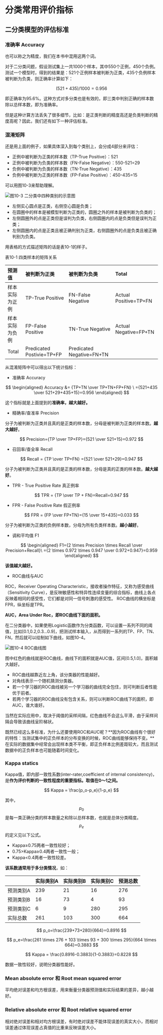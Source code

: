 # 分类常用评价指标

## 二分类模型的评估标准

### 准确率 Accuracy

也可以称之为精度，我们在本书中混用这两个词。

对于二分类问题，假设测试集上一共1000个样本，其中550个正例，450个负例。测试一个模型时，得到的结果是：521个正例样本被判断为正类，435个负例样本被判断为负类，则正确率计算如下：

$$
(521+435)/1000=0.956
$$

即正确率为95.6%。这种方式对多分类也是有效的，即三类中判别正确的样本数除以总样本数，即为准确率。

但是这种计算方法丢失了很多细节，比如：是正类判断的精度高还是负类判断的精度高呢？因此，我们还有如下一种评估标准。

### 混淆矩阵

还是用上面的例子，如果具体深入到每个类别上，会分成4部分来评估：

* 正例中被判断为正类的样本数（TP-True Positive）：521
* 正例中被判断为负类的样本数（FN-False Negative）：550-521=29
* 负例中被判断为负类的样本数（TN-True Negative）：435
* 负例中被判断为正类的样本数（FP-False Positive）：450-435=15

可以用图10-3来帮助理解。

![&#x56FE;10-3 &#x4E8C;&#x5206;&#x7C7B;&#x4E2D;&#x56DB;&#x79CD;&#x7C7B;&#x522B;&#x7684;&#x793A;&#x610F;&#x56FE;](../.gitbook/assets/image%20%28238%29.png)

* 左侧实心圆点是正类，右侧空心圆是负类；
* 在圆圈中的样本是被模型判断为正类的，圆圈之外的样本是被判断为负类的；
* 左侧圆圈外的点是正类但是误判为负类，右侧圆圈内的点是负类但是误判为正类；
* 左侧圆圈内的点是正类且被正确判别为正类，右侧圆圈外的点是负类且被正确判别为负类。

用表格的方式描述矩阵的话是表10-1的样子。

表10-1 四类样本的矩阵关系

| 预测值 | 被判断为正类 | 被判断为负类 | Total |
| :--- | :--- | :--- | :--- |
| 样本实际为正例 | TP-True Positive | FN-False Negative | Actual Positive=TP+FN |
| 样本实际为负例 | FP-False Positive | TN-True Negative | Actual Negative=FP+TN |
| Total | Predicated Postivie=TP+FP | Predicated Negative=FN+TN |  |

从混淆矩阵中可以得出以下统计指标：

* 准确率 Accuracy

$$
\begin{aligned} Accuracy &= {TP+TN \over TP+TN+FP+FN} \ ={521+435 \over 521+29+435+15}=0.956 \end{aligned}
$$

这个指标就是上面提到的**准确率，越大越好。**

* 精确率/查准率 Precision

分子为被判断为正类并且真的是正类的样本数，分母是被判断为正类的样本数。**越大越好**。

$$
Precision={TP \over TP+FP}={521 \over 521+15}=0.972
$$

* 召回率/查全率 Recall

$$
Recall = {TP \over TP+FN} ={521 \over 521+29}=0.947
$$

分子为被判断为正类并且真的是正类的样本数，分母是真的正类的样本数。**越大越好**。

* TPR - True Positive Rate 真正例率

$$
TPR = {TP \over TP + FN}=Recall=0.947
$$

* FPR - False Positive Rate 假正例率

$$
FPR = {FP \over FP+TN}={15 \over 15+435}=0.033
$$

分子为被判断为正类的负例样本数，分母为所有负类样本数。**越小越好**。

* 调和平均值 F1

$$
\begin{aligned} F1={2 \times Precision \times Recall \over Precision+Recall}\ ={2 \times 0.972 \times 0.947 \over 0.972+0.947}=0.959 \end{aligned}
$$

**该值越大越好。**

* ROC曲线与AUC

ROC，Receiver Operating Characteristic，接收者操作特征，又称为感受曲线（Sensitivity Curve），是反映敏感性和特异性连续变量的综合指标，曲线上各点反映着相同的感受性，它们都是对同一信号刺激的感受性。 ROC曲线的横坐标是FPR，纵坐标是TPR。

**AUC，Area Under Roc，即ROC曲线下面的面积。**

在二分类器中，如果使用Logistic函数作为分类函数，可以设置一系列不同的阈值，比如\[0.1,0.2,0.3...0.9\]，把测试样本输入，从而得到一系列的TP、FP、TN、FN，然后就可以绘制如下曲线，如图10-4。

![&#x56FE;10-4 ROC&#x66F2;&#x7EBF;&#x56FE;](../.gitbook/assets/image%20%28214%29.png)

图中红色的曲线就是ROC曲线，曲线下的面积就是AUC值，区间\[0.5,1.0\]，面积越大越好。

* ROC曲线越靠近左上角，该分类器的性能越好。
* 对角线表示一个随机猜测分类器。
* 若一个学习器的ROC曲线被另一个学习器的曲线完全包住，则可判断后者性能优于前者。
* 若两个学习器的ROC曲线没有包含关系，则可以判断ROC曲线下的面积，即AUC，谁大谁好。

当然在实际应用中，取决于阈值的采样间隔，红色曲线不会这么平滑，由于采样间隔会导致该曲线呈阶梯状。

既然已经这么多标准，为什么还要使用ROC和AUC呢？**因为ROC曲线有个很好的特性：当测试集中的正负样本的分布变换的时候，ROC曲线能够保持不变。**在实际的数据集中经常会出现样本类不平衡，即正负样本比例差距较大，而且测试数据中的正负样本也可能随着时间变化。

### Kappa statics

Kappa值，即内部一致性系数\(inter-rater,coefficient of internal consistency\)，是**作为评价判断的一致性程度的重要指标。取值在0～1之间。**

$$
Kappa = \frac{p_o-p_e}{1-p_e}
$$

其中，$$p_0$$是每一类正确分类的样本数量之和除以总样本数，也就是总体分类精度。$$p_e$$的定义见以下公式。

* Kappa≥0.75两者一致性较好；
* 0.75&gt;Kappa≥0.4两者一致性一般；
* Kappa&lt;0.4两者一致性较差。

**该系数通常用于多分类情况**，如：

|  | 实际类别A | 实际类别B | 实际类别C | 预测总数 |
| :--- | :--- | :--- | :--- | :--- |
| 预测类别A | 239 | 21 | 16 | 276 |
| 预测类别B | 16 | 73 | 4 | 93 |
| 预测类别C | 6 | 9 | 280 | 295 |
| 实际总数 | 261 | 103 | 300 | 664 |

$$
p_o=\frac{239+73+280}{664}=0.8916
$$

$$
p_e=\frac{261 \times 276 + 103 \times 93 + 300 \times 295}{664 \times 664}=0.3883
$$

$$
Kappa = \frac{0.8916-0.3883}{1-0.3883}=0.8228
$$

数据一致性较好，说明分类器性能好。

### Mean absolute error 和 Root mean squared error

平均绝对误差和均方根误差，用来衡量分类器预测值和实际结果的差异，越小越好。

### Relative absolute error 和 Root relative squared error

相对绝对误差和相对均方根误差，有时绝对误差不能体现误差的真实大小，而相对误差通过体现误差占真值的比重来反映误差大小。

